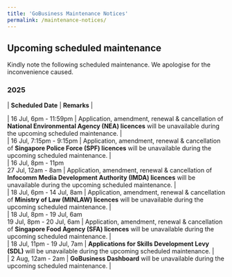 ```yaml
---
title: 'GoBusiness Maintenance Notices'
permalink: /maintenance-notices/
---
```


## Upcoming scheduled maintenance

Kindly note the following scheduled maintenance. We apologise for the inconvenience caused. 


### 2025 

| **Scheduled Date** | **Remarks** |  



 
| 16 Jul, 6pm - 11:59pm | Application, amendment, renewal & cancellation of **National Environmental Agency (NEA) licences** will be unavailable during the upcoming scheduled maintenance. |             
| 16 Jul, 7:15pm - 9:15pm | Application, amendment, renewal & cancellation of **Singapore Police Force (SPF) licences** will be unavailable during the upcoming scheduled maintenance. |                 
| 16 Jul, 8pm - 11pm<br>27 Jul, 12am - 8am | Application, amendment, renewal & cancellation of **Infocomm Media Development Authority (IMDA) licences** will be unavailable during the upcoming scheduled maintenance. |   
| 18 Jul, 6pm - 14 Jul, 8am | Application, amendment, renewal & cancellation of **Ministry of Law (MINLAW) licences** will be unavailable during the upcoming scheduled maintenance. |    
| 18 Jul, 8pm - 19 Jul, 6am<br>19 Jul, 8pm - 20 Jul, 6am | Application, amendment, renewal & cancellation of **Singapore Food Agency (SFA) licences** will be unavailable during the upcoming scheduled maintenance. |   
| 18 Jul, 11pm - 19 Jul, 7am | **Applications for Skills Development Levy (SDL)** will be unavailable during the upcoming scheduled maintenance. |    
| 2 Aug, 12am - 2am | **GoBusiness Dashboard** will be unavailable during the upcoming scheduled maintenance. |    


<script src="/jquery/jquery.min.js"></script> <script src="/jquery/resize-tables.js"></script>
